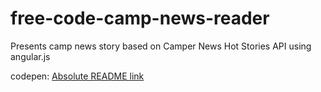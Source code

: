 # free-code-camp-news-reader

Presents camp news story based on Camper News Hot Stories API using angular.js


codepen: [Absolute README link](http://codepen.io/kasyr/pen/KdwjWy)
